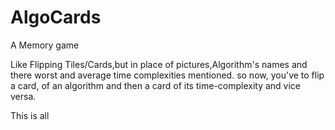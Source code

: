 # AlgoCards
A Memory game




Like Flipping Tiles/Cards,but in place of pictures,Algorithm's names and there worst and average time complexities mentioned.
so now, you've to flip a card, of an algorithm and then a card of its time-complexity and vice versa.

This is all
